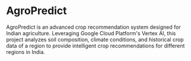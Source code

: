 # AgroPredict
AgroPredict is an advanced crop recommendation system designed for Indian agriculture. Leveraging Google Cloud Platform's Vertex AI, this project analyzes soil composition, climate conditions, and historical crop data of a region to provide intelligent crop recommendations for different regions in India.

